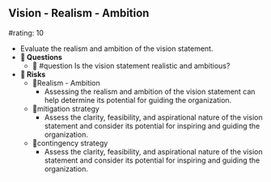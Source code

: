 ## Vision - Realism - Ambition
#rating: 10
- Evaluate the realism and ambition of the vision statement.
- **💭 Questions**
  - 💭 #question Is the vision statement realistic and ambitious?
- **🚨 Risks**
  - 🚨Realism - Ambition
    - Assessing the realism and ambition of the vision statement can help determine its potential for guiding the organization.
  - 🚨mitigation strategy
    - Assess the clarity, feasibility, and aspirational nature of the vision statement and consider its potential for inspiring and guiding the organization.
  - 🚨contingency strategy
    - Assess the clarity, feasibility, and aspirational nature of the vision statement and consider its potential for inspiring and guiding the organization.


